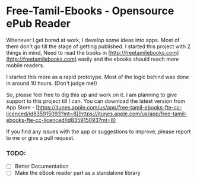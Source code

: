 Free-Tamil-Ebooks - Opensource ePub Reader
=================

Whenever I get bored at work, I develop some ideas into apps. Most of them don't go till the stage of getting published. I started this project with 2 things in mind, Need to read the books in [http://freetamilebooks.com](http://freetamilebooks.com) easily and the ebooks should reach more mobile readers.

I started this more as a rapid prototype. Most of the logic behind was done in around 10 hours. (Don't judge me!)

So, please feel free to dig this up and work on it. I am planning to give support to this project till I can. You can download the latest version from App Store - [https://itunes.apple.com/us/app/free-tamil-ebooks-fte-cc-licenced/id835915093?mt=8](https://itunes.apple.com/us/app/free-tamil-ebooks-fte-cc-licenced/id835915093?mt=8)

If you find any issues with the app or suggestions to improve, please report to me or give a pull request.


### TODO:

- [ ] Better Documentation
- [ ] Make the eBook reader part as a standalone library
